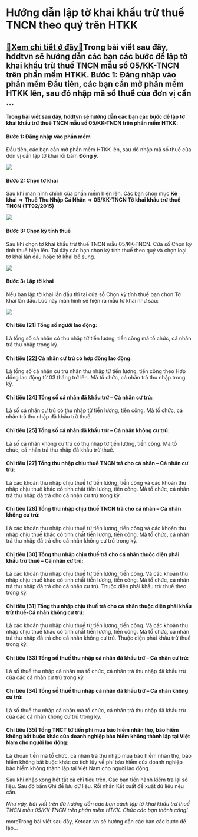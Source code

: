 Hướng dẫn lập tờ khai khấu trừ thuế TNCN theo quý trên HTKK
===========================================================

[:gift:Xem chi tiết ở đây:gift:](https://hddtvn.com/huong-dan-lap-to-khai-khau-tru-thue-tncn-theo-quy-tren-htkk/)Trong bài viết sau đây, hddtvn sẽ hướng dẫn các bạn các bước để lập tờ khai khấu trừ thuế TNCN mẫu số 05/KK-TNCN trên phần mềm HTKK. Bước 1: Đăng nhập vào phần mềm Đầu tiên, các bạn cần mở phần mềm HTKK lên, sau đó nhập mã số thuế của đơn vị cần …
-------------------------------------------------------------------------------------------------------------------------------------------------------------------------------------------------------------------------------------------------------

**Trong bài viết sau đây, hddtvn sẽ hướng dẫn các bạn các bước để lập tờ khai khấu trừ thuế TNCN mẫu số 05/KK-TNCN trên phần mềm HTKK.**


#### Bước 1: Đăng nhập vào phần mềm


Đầu tiên, các bạn cần mở phần mềm HTKK lên, sau đó nhập mã số thuế của đơn vị cần lập tờ khai rồi bấm **Đồng ý**.


![](https://hddtvn.com/wp-content/uploads/2021/01/tT2sql8.png)


#### Bước 2: Chọn tờ khai


Sau khi màn hình chính của phần mềm hiện lên. Các bạn chọn mục **Kê khai** => **Thuế Thu Nhập Cá Nhân** => **05/KK-TNCN Tờ khai khấu trừ thuế TNCN (TT92/2015)**


![](https://hddtvn.com/wp-content/uploads/2021/01/2vSfyeb.png)


#### Bước 3: Chọn kỳ tính thuế


Sau khi chọn tờ khai khấu trừ thuế TNCN mẫu 05/KK-TNCN. Cửa sổ Chọn kỳ tính thuế hiện lên. Tại đây các bạn chọn kỳ tính thuế theo quý và chọn loại tờ khai lần đầu hoặc tờ khai bổ sung.


![](https://hddtvn.com/wp-content/uploads/2021/01/AyruWSS.png)


#### Bước 3: Lập tờ khai


Nếu bạn lập tờ khai lần đầu thì tại cửa sổ Chọn kỳ tính thuế bạn chọn Tờ khai lần đầu. Lúc này màn hình sẽ hiện ra mẫu tờ khai như sau:


![](https://hddtvn.com/wp-content/uploads/2021/01/fJEPo49.png)


#### Chỉ tiêu [21] Tổng số người lao động:


Là tổng số cá nhân có thu nhập từ tiền lương, tiền công mà tổ chức, cá nhân trả thu nhập trong kỳ.


#### Chi tiêu [22] Cá nhân cư trú có hợp đồng lao động:


Là tổng số cá nhân cư trú nhận thu nhập từ tiền lương, tiền công theo Hợp đồng lao động từ 03 tháng trở lên. Mà tổ chức, cá nhân trả thu nhập trong kỳ.


#### Chỉ tiêu [24] Tổng số cá nhân đã khấu trừ – Cá nhân cư trú:


Là số cá nhân cư trú có thu nhập từ tiền lương, tiền công. Mà tổ chức, cá nhân trả thu nhập đã khấu trừ thuế.


#### Chỉ tiêu [25] Tổng số cá nhân đã khấu trừ – Cá nhân không cư trú:


Là số cá nhân không cư trú có thu nhập từ tiền lương, tiền công. Mà tổ chức, cá nhân trả thu nhập đã khấu trừ thuế.


#### Chỉ tiêu [27] Tổng thu nhập chịu thuế TNCN trả cho cá nhân – Cá nhân cư trú:


Là các khoản thu nhập chịu thuế từ tiền lương, tiền công và các khoản thu nhập chịu thuế khác có tính chất tiền lương, tiền công. Mà tổ chức, cá nhân trả thu nhập đã trả cho cá nhân cư trú trong kỳ.


#### Chỉ tiêu [28] Tổng thu nhập chịu thuế TNCN trả cho cá nhân – Cá nhân không cư trú:


Là các khoản thu nhập chịu thuế từ tiền lương, tiền công và các khoản thu nhập chịu thuế khác có tính chất tiền lương, tiền công. Mà tổ chức, cá nhân trả thu nhập đã trả cho cá nhân không cư trú trong kỳ.


#### Chỉ tiêu [30] Tổng thu nhập chịu thuế trả cho cá nhân thuộc diện phải khấu trừ thuế – Cá nhân cư trú:


Là các khoản thu nhập chịu thuế từ tiền lương, tiền công. Và các khoản thu nhập chịu thuế khác có tính chất tiền lương, tiền công. Mà tổ chức, cá nhân trả thu nhập đã trả cho cá nhân cư trú. Thuộc diện phải khấu trừ thuế theo trong kỳ.


#### Chỉ tiêu [31] Tổng thu nhập chịu thuế trả cho cá nhân thuộc diện phải khấu trừ thuế-Cá nhân không cư trú:


Là các khoản thu nhập chịu thuế từ tiền lương, tiền công. Và các khoản thu nhập chịu thuế khác có tính chất tiền lương, tiền công. Mà tổ chức, cá nhân trả thu nhập đã trả cho cá nhân không cư trú. Thuộc diện phải khấu trừ thuế trong kỳ.


#### Chỉ tiêu [33] Tổng số thuế thu nhập cá nhân đã khấu trừ – Cá nhân cư trú:


Là số thuế thu nhập cá nhân mà tổ chức, cá nhân trả thu nhập đã khấu trừ của các cá nhân cư trú trong kỳ.


#### Chỉ tiêu [34] Tổng số thuế thu nhập cá nhân đã khấu trừ – Cá nhân không cư trú:


Là số thuế thu nhập cá nhân mà tổ chức, cá nhân trả thu nhập đã khấu trừ của các cá nhân không cư trú trong kỳ.


#### Chỉ tiêu [35] Tổng TNCT từ tiền phí mua bảo hiểm nhân thọ, bảo hiểm không bắt buộc khác của doanh nghiệp bảo hiểm không thành lập tại Việt Nam cho người lao động:


Là khoản tiền mà tổ chức, cá nhân trả thu nhập mua bảo hiểm nhân thọ, bảo hiểm không bắt buộc khác có tích lũy về phí bảo hiểm của doanh nghiệp bảo hiểm không thành lập tại Việt Nam cho người lao động.


Sau khi nhập xong hết tất cả chỉ tiêu trên. Các bạn tiến hành kiểm tra lại số liệu. Sau đó bấm Ghi để lưu dữ liệu. Rồi nhấn Kết xuất để xuất dữ liệu nếu cần.


*Như vậy, bài viết trên đã hướng dẫn các bạn cách lập tờ khai khấu trừ thuế TNCN mẫu 05/KK-TNCN trên phần mềm HTKK. Chúc các bạn thành công!*


moreTrong bài viết sau đây, Ketoan.vn sẽ hướng dẫn các bạn các bước để lập…


